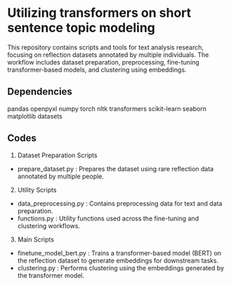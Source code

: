 # Utilizing transformers on short sentence topic modeling
This repository contains scripts and tools for text analysis research, focusing on reflection datasets annotated by multiple individuals. 
The workflow includes dataset preparation, preprocessing, fine-tuning transformer-based models, and clustering using embeddings.

## Dependencies
pandas
openpyxl
numpy
torch
nltk
transformers
scikit-learn
seaborn
matplotlib
datasets

## Codes
1. Dataset Preparation Scripts
- prepare_dataset.py
  : Prepares the dataset using rare reflection data annotated by multiple people.

2. Utility Scripts
- data_preprocessing.py
  : Contains preprocessing data for text and data preparation.
- functions.py
  : Utility functions used across the fine-tuning and clustering workflows.

3. Main Scripts
- finetune_model_bert.py
  : Trains a transformer-based model (BERT) on the reflection dataset to generate embeddings for downstream tasks.
- clustering.py
  : Performs clustering using the embeddings generated by the transformer model.
